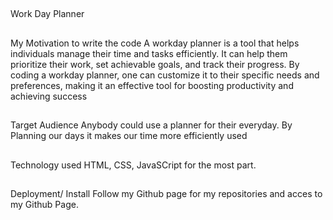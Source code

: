 ##
Work Day Planner

##
My Motivation to write the code
    A workday planner is a tool that helps individuals manage their time and tasks efficiently. It can help them prioritize their work, set achievable goals, and track their progress. By coding a workday planner, one can customize it to their specific needs and preferences, making it an effective tool for boosting productivity and achieving success


##
Target Audience
    Anybody could use a planner for their everyday. By Planning our days it makes our time more efficiently used


##
Technology used
    HTML, CSS, JavaSCript for the most part.

##
Deployment/ Install
    Follow my Github page for my repositories and acces to my Github Page.



